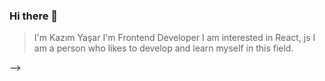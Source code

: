 ### Hi there 👋
> I'm Kazım Yaşar 
> I'm Frontend Developer
> I am interested in React, js
> I am a person who likes to develop and learn myself in this field.
> 

-->
